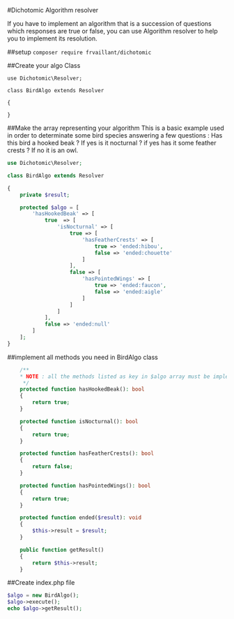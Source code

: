 #Dichotomic Algorithm resolver

If you have to implement an algorithm that is a succession of questions which responses are true or false,
you can use Algorithm resolver to help you to implement its resolution.

##setup
```composer require frvaillant/dichotomic```

##Create your algo Class
```
use Dichotomic\Resolver;

class BirdAlgo extends Resolver

{

}
```

##Make the array representing your algorithm
This is a basic example used in order to determinate some bird species answering a few questions :
Has this bird a hooked beak ? If yes is it nocturnal ? if yes has it some feather crests ? If no it is an owl.

```PHP
use Dichotomic\Resolver;

class BirdAlgo extends Resolver

{
    private $result;

    protected $algo = [
        'hasHookedBeak' => [
            true  => [
                'isNocturnal' => [
                    true => [
                        'hasFeatherCrests' => [
                            true => 'ended:hibou',
                            false => 'ended:chouette'
                        ]
                    ],
                    false => [
                        'hasPointedWings' => [
                            true => 'ended:faucon',
                            false => 'ended:aigle'
                        ]
                    ]
                ]
            ],
            false => 'ended:null'
        ]
    ];
}
```

##implement all methods you need in BirdAlgo class
```PHP
    /**
    * NOTE : all the methods listed as key in $algo array must be implemented below
     */
    protected function hasHookedBeak(): bool
    {
        return true;
    }

    protected function isNocturnal(): bool
    {
        return true;
    }

    protected function hasFeatherCrests(): bool
    {
        return false;
    }

    protected function hasPointedWings(): bool
    {
        return true;
    }

    protected function ended($result): void
    {
        $this->result = $result;
    }

    public function getResult()
    {
        return $this->result;
    }
```

##Create index.php file
```PHP 
$algo = new BirdAlgo();
$algo->execute();
echo $algo->getResult();

```
